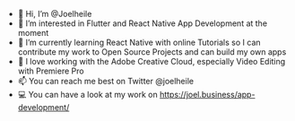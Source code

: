 - 👋 Hi, I’m @Joelheile
- 👀 I’m interested in Flutter and React Native App Development at the moment
- 🌱 I’m currently learning React Native with online Tutorials so I can contribute my work to Open Source Projects and can build my own apps
- 💙 I love working with the Adobe Creative Cloud, especially Video Editing with Premiere Pro
- 📫 You can reach me best on Twitter @joelheile
- 💻 You can have a look at my work on https://joel.business/app-development/

<!---
Joelheile/Joelheile is a ✨ special ✨ repository because its `README.md` (this file) appears on your GitHub profile.
You can click the Preview link to take a look at your changes.
--->
